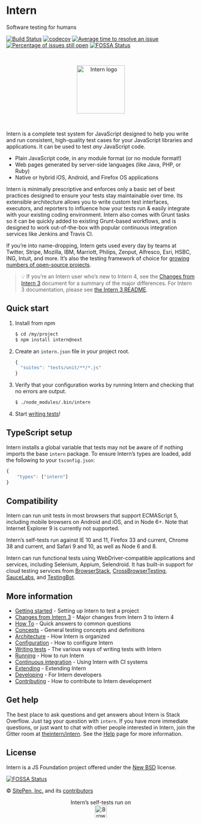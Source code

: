 # Intern

<!-- start-github-only -->

Software testing for humans

[![Build Status](https://travis-ci.org/theintern/intern.svg?branch=master)](https://travis-ci.org/theintern/intern)
[![codecov](https://codecov.io/gh/theintern/intern/branch/master/graph/badge.svg)](https://codecov.io/gh/theintern/intern)
[![Average time to resolve an issue](http://isitmaintained.com/badge/resolution/theintern/intern.svg)](http://isitmaintained.com/project/theintern/intern "Average time to resolve an issue")
[![Percentage of issues still open](http://isitmaintained.com/badge/open/theintern/intern.svg)](http://isitmaintained.com/project/theintern/intern "Percentage of issues still open")
[![FOSSA Status](https://app.fossa.io/api/projects/git%2Bhttps%3A%2F%2Fgithub.com%2Ftheintern%2Fintern.svg?type=shield)](https://app.fossa.io/projects/git%2Bhttps%3A%2F%2Fgithub.com%2Ftheintern%2Fintern?ref=badge_shield)

<br><p align="center"><img src="https://cdn.rawgit.com/theintern/intern/master/docs/logo.svg" alt="Intern logo" height="128"></p><br>

<!-- end-github-only -->

Intern is a complete test system for JavaScript designed to help you write and run consistent, high-quality test cases for your JavaScript libraries and applications. It can be used to test _any_ JavaScript code.

* Plain JavaScript code, in any module format (or no module format!)
* Web pages generated by server-side languages (like Java, PHP, or Ruby)
* Native or hybrid iOS, Android, and Firefox OS applications

Intern is minimally prescriptive and enforces only a basic set of best practices designed to ensure your tests stay maintainable over time. Its extensible architecture allows you to write custom test interfaces, executors, and reporters to influence how your tests run & easily integrate with your existing coding environment. Intern also comes with Grunt tasks so it can be quickly added to existing Grunt-based workflows, and is designed to work out-of-the-box with popular continuous integration services like Jenkins and Travis CI.

If you’re into name-dropping, Intern gets used every day by teams at Twitter, Stripe, Mozilla, IBM, Marriott, Philips, Zenput, Alfresco, Esri, HSBC, ING, Intuit, and more. It’s also the testing framework of choice for [growing numbers of open-source projects](https://github.com/search?p=2&q=tests+filename%3Aintern.js&ref=searchresults&type=Code&utf8=%E2%9C%93).

> 💡 If you’re an Intern user who’s new to Intern 4, see the [Changes from Intern 3](docs/changes_from_3.md) document for a summary of the major differences. For Intern 3 documentation, please see [the Intern 3 README](https://github.com/theintern/intern/tree/3.4#intern).

## Quick start

1. Install from npm

    ```sh
    $ cd /my/project
    $ npm install intern@next
    ```

2. Create an `intern.json` file in your project root.

    ```js
    {
      "suites": "tests/unit/**/*.js"
    }
    ```

3. Verify that your configuration works by running Intern and checking that no errors are output.

    ```sh
    $ ./node_modules/.bin/intern
    ```

4. Start [writing tests](docs/writing_tests.md)!

## TypeScript setup

Intern installs a global variable that tests may not be aware of if nothing imports the base `intern` package. To ensure Intern’s types are loaded, add the following to your `tsconfig.json`:

```js
{
    "types": ["intern"]
}
```

## Compatibility

Intern can run unit tests in most browsers that support ECMAScript 5, including mobile browsers on Android and iOS, and in Node 6+. Note that Internet Explorer 9 is currently not supported.

Intern’s self-tests run against IE 10 and 11, Firefox 33 and current, Chrome 38 and current, and Safari 9 and 10, as well as Node 6 and 8.

Intern can run functional tests using WebDriver-compatible applications and services, including Selenium, Appium, Selendroid. It has built-in support for cloud testing services from [BrowserStack](https://browserstack.com), [CrossBrowserTesting](https://crossbrowsertesting.com), [SauceLabs](https://saucelabs.com), and [TestingBot](https://testingbot.com).

<!-- start-github-only -->
## More information

* [Getting started](docs/getting_started.md) - Setting up Intern to test a project
* [Changes from Intern 3](docs/changes_from_3.md) - Major changes from Intern 3 to Intern 4
* [How To](docs/how_to.md) - Quick answers to common questions
* [Concepts](docs/concepts.md) - General testing concepts and definitions
* [Architecture](docs/architecture.md) - How Intern is organized
* [Configuration](docs/configuration.md) - How to configure Intern
* [Writing tests](docs/writing_tests.md) - The various ways of writing tests with Intern
* [Running](docs/running.md) - How to run Intern
* [Continuous integration](docs/ci.md) - Using Intern with CI systems
* [Extending](docs/extending.md) - Extending Intern
* [Developing](docs/developing.md) - For Intern developers
* [Contributing](CONTRIBUTING.md) - How to contribute to Intern development
<!-- end-github-only -->

## Get help

The best place to ask questions and get answers about Intern is Stack Overflow. Just tag your question with `intern`. If you have more immediate questions, or just want to chat with other people interested in Intern, join the Gitter room at [theintern/intern](https://gitter.im/theintern/intern). See the [Help](docs/help.md) page for more information.

<!-- start-github-only -->
## License

Intern is a JS Foundation project offered under the [New BSD](LICENSE) license.

[![FOSSA Status](https://app.fossa.io/api/projects/git%2Bhttps%3A%2F%2Fgithub.com%2Ftheintern%2Fintern.svg?type=large)](https://app.fossa.io/projects/git%2Bhttps%3A%2F%2Fgithub.com%2Ftheintern%2Fintern?ref=badge_large)

© [SitePen, Inc.](http://sitepen.com) and its [contributors](https://github.com/theintern/intern/graphs/contributors)

<p align="center">Intern’s self-tests run on<br>
<a href="https://browserstack.com"><img alt="BrowserStack logo" src="https://theintern.io/images/browserstack-logo.svg" height="32" align="middle"></a></p>
<!-- end-github-only -->

<!-- doc-viewer-config
{
    "api": "docs/api.json",
    "pages": [
        "docs/getting_started.md",
        "docs/changes_from_3.md",
        "docs/how_to.md",
        "docs/concepts.md",
        "docs/architecture.md",
        "docs/configuration.md",
        "docs/writing_tests.md",
        "docs/running.md",
        "docs/ci.md",
        "docs/extending.md",
        "docs/developing.md"
    ]
}
-->
